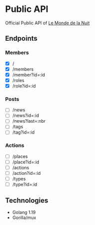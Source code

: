 # Public API

Official Public API of [Le Monde de la Nuit](https://discord.gg/9KCJuEYUx2)

## Endpoints

### Members
- [x] /
- [x] /members
- [x] /member?id=:id
- [x] /roles
- [x] /role?id=:id
### Posts
- [ ] /news
- [ ] /news?id=:id
- [ ] /news?last=:nbr
- [ ] /tags
- [ ] /tag?id=:id
### Actions
- [ ] /places
- [ ] /place?id=:id
- [ ] /actions
- [ ] /action?id=:id
- [ ] /types
- [ ] /type?id=:id

## Technologies

- Golang 1.19
- Gorilla/mux
